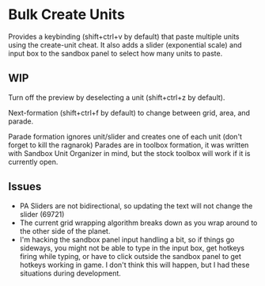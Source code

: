# Bulk Create Units

Provides a keybinding (shift+ctrl+v by default) that paste multiple units using the create-unit cheat. It also adds a slider (exponential scale) and input box to the sandbox panel to select how many units to paste.

## WIP

Turn off the preview by deselecting a unit (shift+ctrl+z by default).

Next-formation (shift+ctrl+f by default) to change between grid, area, and parade.

Parade formation ignores unit/slider and creates one of each unit (don't forget to kill the ragnarok) Parades are in toolbox formation, it was written with Sandbox Unit Organizer in mind, but the stock toolbox will work if it is currently open.

## Issues

- PA Sliders are not bidirectional, so updating the text will not change the slider (69721)
- The current grid wrapping algorithm breaks down as you wrap around to the other side of the planet.
- I'm hacking the sandbox panel input handling a bit, so if things go sideways, you might not be able to type in the input box, get hotkeys firing while typing, or have to click outside the sandbox panel to get hotkeys working in game. I don't think this will happen, but I had these situations during development.
